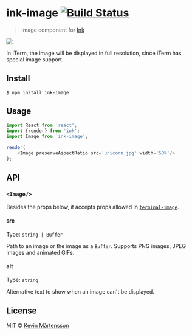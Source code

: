 # ink-image [![Build Status](https://travis-ci.org/kevva/ink-image.svg?branch=master)](https://travis-ci.org/kevva/ink-image)

> Image component for [Ink](https://github.com/vadimdemedes/ink)

![](screenshot.png)

In iTerm, the image will be displayed in full resolution, since iTerm has special image support.

## Install

```
$ npm install ink-image
```

## Usage

```js
import React from 'react';
import {render} from 'ink';
import Image from 'ink-image';

render(
	<Image preserveAspectRatio src='unicorn.jpg' width='50%'/>
);
```

## API

### `<Image/>`

Besides the props below, it accepts props allowed in [`terminal-image`](https://github.com/sindresorhus/terminal-image#options).

#### src

Type: `string | Buffer`

Path to an image or the image as a `Buffer`. Supports PNG images, JPEG images and animated GIFs.

#### alt

Type: `string`

Alternative text to show when an image can't be displayed.


## License

MIT © [Kevin Mårtensson](https://github.com/kevva)
